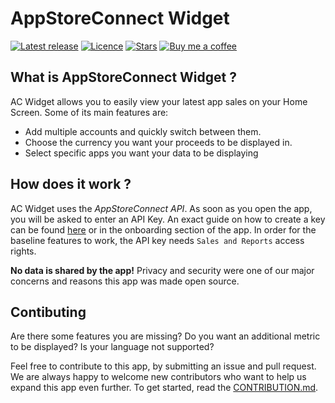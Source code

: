 # AppStoreConnect Widget

[![Latest release](https://img.shields.io/github/v/release/no-comment/AppStore-Connect-Widget?include_prereleases)](https://github.com/no-comment/AppStore-Connect-Widget//releases/latest)
[![Licence](https://img.shields.io/github/license/no-comment/AppStore-Connect-Widget)](https://github.com/no-comment/AppStore-Connect-Widget/blob/main/LICENSE)
[![Stars](https://img.shields.io/github/stars/no-comment/AppStore-Connect-Widget?style=social)](https://github.com/no-comment/AppStore-Connect-Widget/stargazers)
[![Buy me a coffee](https://img.shields.io/badge/-buy_me_a%C2%A0coffee-gray?logo=buy-me-a-coffee)](https://www.buymeacoffee.com/no-comment)

## What is AppStoreConnect Widget ?

AC Widget allows you to easily view your latest app sales on your Home Screen. Some of its main features are:

- Add multiple accounts and quickly switch between them.
- Choose the currency you want your proceeds to be displayed in.
- Select specific apps you want your data to be displaying

## How does it work ?

AC Widget uses the *AppStoreConnect API*. As soon as you open the app, you will be asked to enter an API Key. An exact guide on how to create a key can be found [here](https://developer.apple.com/documentation/appstoreconnectapi/creating_api_keys_for_app_store_connect_api) or in the onboarding section of the app. In order for the baseline features to work, the API key needs `Sales and Reports` access rights.

**No data is shared by the app!** Privacy and security were one of our major concerns and reasons this app was made open source.

## Contibuting

Are there some features you are missing? Do you want an additional metric to be displayed? Is your language not supported?

Feel free to contribute to this app, by submitting an issue and pull request. We are always happy to welcome new contributors who want to help us expand this app even further. To get started, read the [CONTRIBUTION.md]().